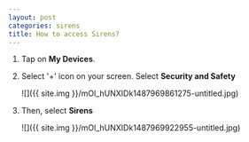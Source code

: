 ```yaml
---
layout: post
categories: sirens
title: How to access Sirens?
---
```


1. Tap on **My Devices**.

2. Select '+' icon on your screen. Select **Security and Safety**

    ![]({{ site.img }}/mOl_hUNXIDk1487969861275-untitled.jpg)

3. Then, select **Sirens**

    ![]({{ site.img }}/mOl_hUNXIDk1487969922955-untitled.jpg)